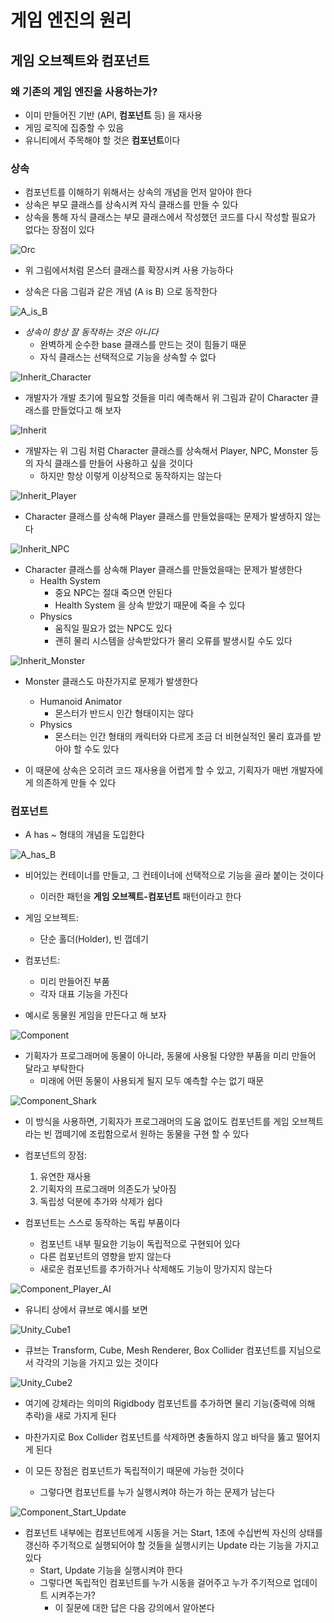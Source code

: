 # 게임 엔진의 원리

## 게임 오브젝트와 컴포넌트

### 왜 기존의 게임 엔진을 사용하는가?

- 이미 만들어진 기반 (API, **컴포넌트** 등) 을 재사용
- 게임 로직에 집중할 수 있음
- 유니티에서 주목해야 할 것은 **컴포넌트**이다

### 상속

- 컴포넌트를 이해하기 위해서는 상속의 개념을 먼저 알아야 한다
- 상속은 부모 클래스를 상속시켜 자식 클래스를 만들 수 있다
- 상속을 통해 자식 클래스는 부모 클래스에서 작성했던 코드를 다시 작성할 필요가 없다는 장점이 있다

![Orc](images/Orc.png)

- 위 그림에서처럼 몬스터 클래스를 확장시켜 사용 가능하다

- 상속은 다음 그림과 같은 개념 (A is B) 으로 동작한다

![A_is_B](images/A_is_B.png)

- *상속이 항상 잘 동작하는 것은 아니다*
  - 완벽하게 순수한 base 클래스를 만드는 것이 힘들기 때문
  - 자식 클래스는 선택적으로 기능을 상속할 수 없다

![Inherit_Character](images/Inherit_Character.png)

- 개발자가 개발 초기에 필요할 것들을 미리 예측해서 위 그림과 같이 Character 클래스를 만들었다고 해 보자

![Inherit](images/Inherit.png)

- 개발자는 위 그림 처럼 Character 클래스를 상속해서 Player, NPC, Monster 등의 자식 클래스를 만들어 사용하고 싶을 것이다
  - 하지만 항상 이렇게 이상적으로 동작하지는 않는다

![Inherit_Player](images/Inherit_Player.png)

- Character 클래스를 상속해 Player 클래스를 만들었을때는 문제가 발생하지 않는다

![Inherit_NPC](images/Inherit_NPC.png)

- Character 클래스를 상속해 Player 클래스를 만들었을때는 문제가 발생한다
  - Health System
    - 중요 NPC는 절대 죽으면 안된다
    - Health System 을 상속 받았기 때문에 죽을 수 있다
  - Physics
    - 움직일 필요가 없는 NPC도 있다
    - 괜히 물리 시스템을 상속받았다가 물리 오류를 발생시킬 수도 있다

![Inherit_Monster](images/Inherit_Monster.png)

- Monster 클래스도 마찬가지로 문제가 발생한다
  - Humanoid Animator
    - 몬스터가 반드시 인간 형태이지는 않다
  - Physics
    - 몬스터는 인간 형태의 캐릭터와 다르게 조금 더 비현실적인 물리 효과를 받아야 할 수도 있다

- 이 때문에 상속은 오히려 코드 재사용을 어렵게 할 수 있고, 기획자가 매번 개발자에게 의존하게 만들 수 있다

### 컴포넌트

- A has ~ 형태의 개념을 도입한다

![A_has_B](images/A_has_B.png)

- 비어있는 컨테이너를 만들고, 그 컨테이너에 선택적으로 기능을 골라 붙이는 것이다
  - 이러한 패턴을 **게임 오브젝트-컴포넌트** 패턴이라고 한다
- 게임 오브젝트:
  - 단순 홀더(Holder), 빈 껍데기
- 컴포넌트:
  - 미리 만들어진 부품
  - 각자 대표 기능을 가진다

- 예시로 동물원 게임을 만든다고 해 보자

![Component](images/Component.png)

- 기획자가 프로그래머에 동물이 아니라, 동물에 사용될 다양한 부품을 미리 만들어 달라고 부탁한다
  - 미래에 어떤 동물이 사용되게 될지 모두 예측할 수는 없기 때문

![Component_Shark](images/Component_Shark.png)

- 이 방식을 사용하면, 기획자가 프로그래머의 도움 없이도 컴포넌트를 게임 오브젝트라는 빈 껍떼기에 조립함으로서 원하는 동물을 구현 할 수 있다

- 컴포넌트의 장점:
  1. 유연한 재사용
  2. 기획자의 프로그래머 의존도가 낮아짐
  3. 독립성 덕분에 추가와 삭제가 쉽다
- 컴포넌트는 스스로 동작하는 독립 부품이다
  - 컴포넌트 내부 필요한 기능이 독립적으로 구현되어 있다
  - 다른 컴포넌트의 영향을 받지 않는다
  - 새로운 컴포넌트를 추가하거나 삭제해도 기능이 망가지지 않는다

![Component_Player_AI](images/Component_Player_AI.png)

- 유니티 상에서 큐브로 예시를 보면

![Unity_Cube1](images/Unity_Cube1.png)

- 큐브는 Transform, Cube, Mesh Renderer, Box Collider 컴포넌트를 지님으로서 각각의 기능을 가지고 있는 것이다

![Unity_Cube2](images/Unity_Cube2.png)

- 여기에 강체라는 의미의 Rigidbody 컴포넌트를 추가하면 물리 기능(중력에 의해 추락)을 새로 가지게 된다

- 마찬가지로 Box Collider 컴포넌트를 삭제하면 충돌하지 않고 바닥을 뚫고 떨어지게 된다

- 이 모든 장점은 컴포넌트가 독립적이기 때문에 가능한 것이다
  - 그렇다면 컴포넌트를 누가 실행시켜야 하는가 하는 문제가 남는다

![Component_Start_Update](images/Component_Start_Update.png)

- 컴포넌트 내부에는 컴포넌트에게 시동을 거는 Start, 1초에 수십번씩 자신의 상태를 갱신하 주기적으로 실행되어야 할 것들을 실행시키는 Update 라는 기능을 가지고 있다
  - Start, Update 기능을 실행시켜야 한다
  - 그렇다면 독립적인 컴포넌트를 누가 시동을 걸어주고 누가 주기적으로 업데이트 시켜주는가?
    - 이 질문에 대한 답은 다음 강의에서 알아본다
